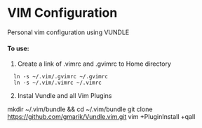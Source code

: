 VIM Configuration
==============

Personal vim configuration using VUNDLE

#### To use:

1. Create a link of .vimrc and .gvimrc to Home directory

  ```
    ln -s ~/.vim/.gvimrc ~/.gvimrc
    ln -s ~/.vim/.vimrc ~/.vimrc
  ```


2. Instal Vundle and all Vim Plugins

  mkdir ~/.vim/bundle && cd ~/.vim/bundle
  git clone https://github.com/gmarik/Vundle.vim.git
  vim +PluginInstall +qall
